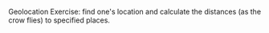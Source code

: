  Geolocation Exercise:
 find one's location and calculate the distances (as the crow flies) to specified places.
